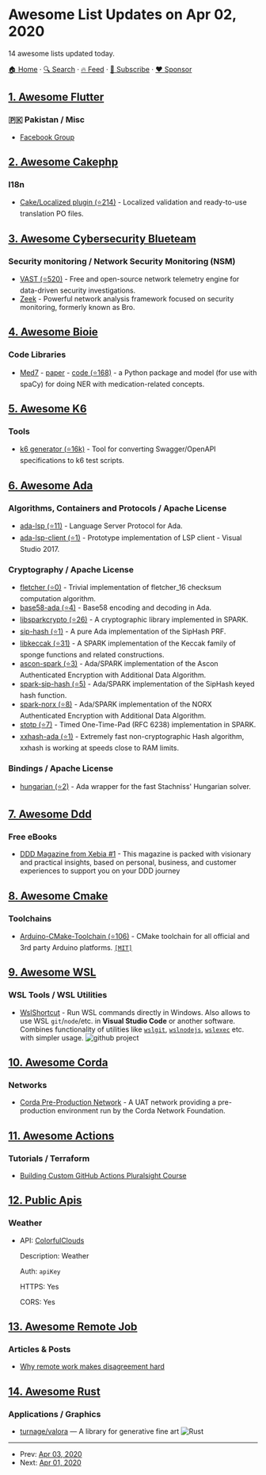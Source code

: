 # Awesome List Updates on Apr 02, 2020

14 awesome lists updated today.

[🏠 Home](/README.md) · [🔍 Search](https://www.trackawesomelist.com/search/) · [🔥 Feed](https://www.trackawesomelist.com/rss.xml) · [📮 Subscribe](https://trackawesomelist.us17.list-manage.com/subscribe?u=d2f0117aa829c83a63ec63c2f&id=36a103854c) · [❤️  Sponsor](https://github.com/sponsors/theowenyoung)



## [1. Awesome Flutter](/content/Solido/awesome-flutter/README.md)

### 🇵🇰 Pakistan / Misc

*   [Facebook Group](https://www.facebook.com/groups/FlutterPK/)

## [2. Awesome Cakephp](/content/FriendsOfCake/awesome-cakephp/README.md)

### I18n

*   [Cake/Localized plugin (⭐214)](https://github.com/cakephp/localized) - Localized validation and ready-to-use translation PO files.

## [3. Awesome Cybersecurity Blueteam](/content/fabacab/awesome-cybersecurity-blueteam/README.md)

### Security monitoring / Network Security Monitoring (NSM)

*   [VAST (⭐520)](https://github.com/tenzir/vast) - Free and open-source network telemetry engine for data-driven security investigations.
*   [Zeek](https://zeek.org/) - Powerful network analysis framework focused on security monitoring, formerly known as Bro.

## [4. Awesome Bioie](/content/caufieldjh/awesome-bioie/README.md)

### Code Libraries

*   [Med7](https://medium.com/@kormilitzin/med7-clinical-information-extraction-system-in-python-and-spacy-5e6f68ab1c68) - [paper](https://arxiv.org/abs/2003.01271) - [code (⭐168)](https://github.com/kormilitzin/med7) - a Python package and model (for use with spaCy) for doing NER with medication-related concepts.

## [5. Awesome K6](/content/grafana/awesome-k6/README.md)

### Tools

*   [k6 generator (⭐16k)](https://github.com/OpenAPITools/openapi-generator) - Tool for converting Swagger/OpenAPI specifications to k6 test scripts.

## [6. Awesome Ada](/content/ohenley/awesome-ada/README.md)

### Algorithms, Containers and Protocols / Apache License

*   [ada-lsp (⭐11)](https://github.com/reznikmm/ada-lsp) - Language Server Protocol for Ada.
*   [ada-lsp-client (⭐1)](https://github.com/Alex-Gamper/Ada-LanguageServer) - Prototype implementation of LSP client - Visual Studio 2017.

### Cryptography / Apache License

*   [fletcher (⭐0)](https://github.com/darkestkhan/fletcher) - Trivial implementation of fletcher\_16 checksum computation algorithm.
*   [base58-ada (⭐4)](https://github.com/MichaelAllenHardeman/base58_ada) - Base58 encoding and decoding in Ada.
*   [libsparkcrypto (⭐26)](https://github.com/Componolit/libsparkcrypto) - A cryptographic library implemented in SPARK.
*   [sip-hash (⭐1)](https://github.com/grim7reaper/SipHash) - A pure Ada implementation of the SipHash PRF.
*   [libkeccak (⭐31)](https://github.com/damaki/libkeccak) - A SPARK implementation of the Keccak family of sponge functions and related constructions.
*   [ascon-spark (⭐3)](https://github.com/jhumphry/Ascon_SPARK) - Ada/SPARK implementation of the Ascon Authenticated Encryption with Additional Data Algorithm.
*   [spark-sip-hash (⭐5)](https://github.com/jhumphry/SPARK_SipHash) - Ada/SPARK implementation of the SipHash keyed hash function.
*   [spark-norx (⭐8)](https://github.com/jhumphry/SPARK_NORX) - Ada/SPARK implementation of the NORX Authenticated Encryption with Additional Data Algorithm.
*   [stotp (⭐7)](https://github.com/jklmnn/STOTP) - Timed One-Time-Pad (RFC 6238) implementation in SPARK.
*   [xxhash-ada (⭐1)](https://github.com/lyarbean/xxhash-ada) - Extremely fast non-cryptographic Hash algorithm, xxhash is working at speeds close to RAM limits.

### Bindings / Apache License

*   [hungarian (⭐2)](https://github.com/mosteo/hungarian) - Ada wrapper for the fast Stachniss' Hungarian solver.

## [7. Awesome Ddd](/content/heynickc/awesome-ddd/README.md)

### Free eBooks

*   [DDD Magazine from Xebia #1](https://pages.xebia.com/domain-driven-design-magazine-xebia) - This magazine is packed with visionary and practical insights, based on personal, business, and customer experiences to support you on your DDD journey

## [8. Awesome Cmake](/content/onqtam/awesome-cmake/README.md)

### Toolchains

*   [Arduino-CMake-Toolchain (⭐106)](https://github.com/a9183756-gh/Arduino-CMake-Toolchain) - CMake toolchain for all official and 3rd party Arduino platforms. [`[MIT]`](https://opensource.org/licenses/MIT)

## [9. Awesome WSL](/content/sirredbeard/Awesome-WSL/README.md)

### WSL Tools / WSL Utilities

*   [WslShortcut](https://github.com/sirredbeard/Awesome-WSL/blob/master//github.com/HanabishiRecca/WslShortcut) - Run WSL commands directly in Windows. Also allows to use WSL `git`/`node`/etc. in **Visual Studio Code** or another software. Combines functionality of utilities like [`wslgit`](https://github.com/sirredbeard/Awesome-WSL/blob/master//github.com/andy-5/wslgit), [`wslnodejs`](https://github.com/sirredbeard/Awesome-WSL/blob/master//github.com/snooopcatt/wslnodejs), [`wslexec`](https://github.com/sirredbeard/Awesome-WSL/blob/master//github.com/int128/wslexec) etc. with simpler usage. ![github project](https://raw.githubusercontent.com/sirredbeard/Awesome-WSL/master/github-icon.png)

## [10. Awesome Corda](/content/chainstack/awesome-corda/README.md)

### Networks

*   [Corda Pre-Production Network](https://corda.network/participation/preprod.html) - A UAT network providing a pre-production environment run by the Corda Network Foundation.

## [11. Awesome Actions](/content/sdras/awesome-actions/README.md)

### Tutorials / Terraform

*   [Building Custom GitHub Actions Pluralsight Course](https://www.pluralsight.com/courses/building-custom-github-actions/)

## [12. Public Apis](/content/public-apis/public-apis/README.md)

### Weather

- API: [ColorfulClouds](https://open.caiyunapp.com/ColorfulClouds_Weather_API)

  Description: Weather

  Auth: `apiKey`

  HTTPS: Yes

  CORS: Yes



## [13. Awesome Remote Job](/content/lukasz-madon/awesome-remote-job/README.md)

### Articles & Posts

*   [Why remote work makes disagreement hard](https://zapier.com/blog/how-to-disagree-remote-work/)

## [14. Awesome Rust](/content/rust-unofficial/awesome-rust/README.md)

### Applications / Graphics

*   [turnage/valora](https://crates.io/crates/valora) — A library for generative fine art ![Rust](https://github.com/turnage/valora/workflows/Rust/badge.svg?branch=master)

---

- Prev: [Apr 03, 2020](/content/2020/04/03/README.md)
- Next: [Apr 01, 2020](/content/2020/04/01/README.md)